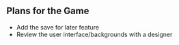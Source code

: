 ## Plans for the Game

* Add the save for later feature
* Review the user interface/backgrounds with a designer
